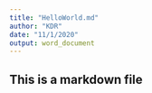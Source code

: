 ```yaml
---
title: "HelloWorld.md"
author: "KDR"
date: "11/1/2020"
output: word_document
---
```

## This is a markdown file